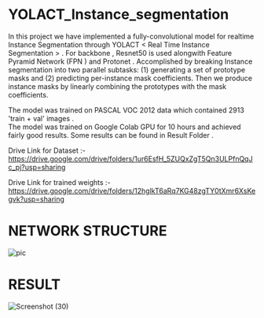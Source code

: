 # YOLACT_Instance_segmentation
In this project we have implemented a fully-convolutional model for realtime  Instance Segmentation through YOLACT < Real Time Instance Segmentation > .
For backbone , Resnet50 is used alongwith Feature Pyramid Network (FPN )  and Protonet . Accomplished by breaking Instance segmentation into two parallel subtasks: (1) generating a set of prototype masks and (2) predicting per-instance mask coefficients. Then we produce instance masks by linearly combining the prototypes with the mask coefficients.

The model was trained on PASCAL VOC 2012 data which contained 2913 'train + val' images .  
The model was trained on Google Colab GPU for 10 hours and achieved fairly good results. Some results can be found in Result Folder .

Drive Link for Dataset :- 
https://drive.google.com/drive/folders/1ur6EsfH_5ZUQxZgT5Qn3ULPfnQqJc_pj?usp=sharing

Drive Link for trained weights :- 
https://drive.google.com/drive/folders/12hglkT6aRq7KG48zgTY0tXmr6XsKegvk?usp=sharing

# NETWORK STRUCTURE 

![pic](https://user-images.githubusercontent.com/61914611/108886416-f2dbdb00-762e-11eb-93e6-0fea1adc6ace.png)

# RESULT

![Screenshot (30)](https://user-images.githubusercontent.com/61914611/110393789-2ab43b00-8091-11eb-95bf-fd4721ac971f.png)




